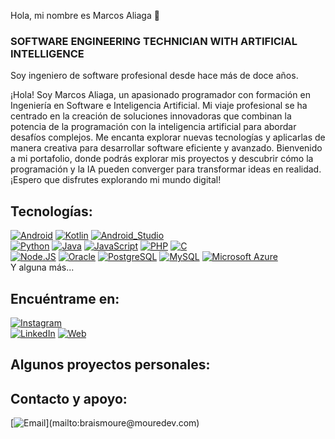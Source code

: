 Hola, mi nombre es Marcos Aliaga 👋
### SOFTWARE ENGINEERING TECHNICIAN WITH ARTIFICIAL INTELLIGENCE

Soy ingeniero de software profesional desde hace más de doce años.

¡Hola! Soy Marcos Aliaga, un apasionado programador con formación en Ingeniería en Software e Inteligencia Artificial. Mi viaje profesional se ha centrado en la creación de soluciones innovadoras que combinan la potencia de la programación con la inteligencia artificial para abordar desafíos complejos. Me encanta explorar nuevas tecnologías y aplicarlas de manera creativa para desarrollar software eficiente y avanzado. Bienvenido a mi portafolio, donde podrás explorar mis proyectos y descubrir cómo la programación y la IA pueden converger para transformar ideas en realidad. ¡Espero que disfrutes explorando mi mundo digital!

## Tecnologías:
[![Android](https://img.shields.io/badge/Android-3DDC84?style=for-the-badge&logo=android&logoColor=white&labelColor=101010)]()
[![Kotlin](https://img.shields.io/badge/Kotlin-0095D5?style=for-the-badge&logo=kotlin&logoColor=white&labelColor=101010)]()
[![Android_Studio](https://img.shields.io/badge/Android_Studio-3DDC84?style=for-the-badge&logo=android-studio&logoColor=white&labelColor=101010)]()
</br>
[![Python](https://img.shields.io/badge/Python-yellow?style=for-the-badge&logo=python&logoColor=white&labelColor=101010)]()
[![Java](https://img.shields.io/badge/Java-007396?style=for-the-badge&logo=Java&logoColor=white&labelColor=1010110)]()
[![JavaScript](https://img.shields.io/badge/JavaScript-F7DF1E?style=for-the-badge&logo=javascript&logoColor=white&labelColor=101010)]()
[![PHP](https://img.shields.io/badge/PHP-232F3E?style=for-the-badge&logo=php&logoColor=white&labelColor=101010)]()
[![C](https://img.shields.io/badge/C-232F3E?style=for-the-badge&logo=C&logoColor=white&labelColor=101010)]()
</br>
[![Node.JS](https://img.shields.io/badge/Node.JS-339933?style=for-the-badge&logo=node.js&logoColor=white&labelColor=101010)]()
[![Oracle](https://img.shields.io/badge/Oracle-47A248?style=for-the-badge&logo=Oracle&logoColor=white&labelColor=101010)]()
[![PostgreSQL](https://img.shields.io/badge/PostgreSQL-47A248?style=for-the-badge&logo=PostgreSQL&logoColor=white&labelColor=101010)]()
[![MySQL](https://img.shields.io/badge/MySQL-4479A1?style=for-the-badge&logo=mysql&logoColor=white&labelColor=101010)]()
[![Microsoft Azure](https://img.shields.io/badge/Microsoft_Azure-4479A1?style=for-the-badge&logo=MicrosoftAzure&logoColor=white&labelColor=101010)]()
</br>
Y alguna más...

## Encuéntrame en:

[![Instagram](https://img.shields.io/badge/Instagram-@marcxs_aliaga-E4405F?style=for-the-badge&logo=instagram&logoColor=white&labelColor=101010)](https://www.instagram.com/marcxs_aliaga/)
</br>
[![LinkedIn](https://img.shields.io/badge/LinkedIn-Marcos_Aliaga-0077B5?style=for-the-badge&logo=linkedin&logoColor=white&labelColor=101010)](https://www.linkedin.com/in/marcos-aliaga-a6288b20a/)
[![Web](https://img.shields.io/badge/Web-Marcxs.com-14a1f0?style=for-the-badge&logo=dev.to&logoColor=white&labelColor=101010)](https://marcxs.com)



## Algunos proyectos personales:



## Contacto y apoyo:

[![Email](https://img.shields.io/badge/marcxsaliaga@gmail.com-email_personal_(respuesta_inmediata)-D14836?style=for-the-badge&logo=gmail&logoColor=white&labelColor=101010)](mailto:braismoure@mouredev.com)
